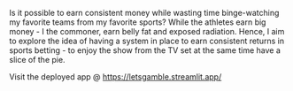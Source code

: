 Is it possible to earn consistent money while wasting time binge-watching my favorite teams from my favorite sports? While the athletes earn big money - I the commoner, earn belly fat and exposed radiation. Hence, I aim to explore the idea of having a system in place to earn consistent returns in sports betting - to enjoy the show from the TV set at the same time have a slice of the pie.

Visit the deployed app @ https://letsgamble.streamlit.app/

